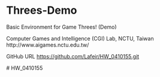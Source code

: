 # Threes-Demo
Basic Environment for Game Threes! (Demo)<br>
<p>
Computer Games and Intelligence (CGI) Lab, NCTU, Taiwan<br>
http://www.aigames.nctu.edu.tw/<br>
  
GitHub URL
https://github.com/Lafeir/HW_0410155.git

<p># HW_0410155
